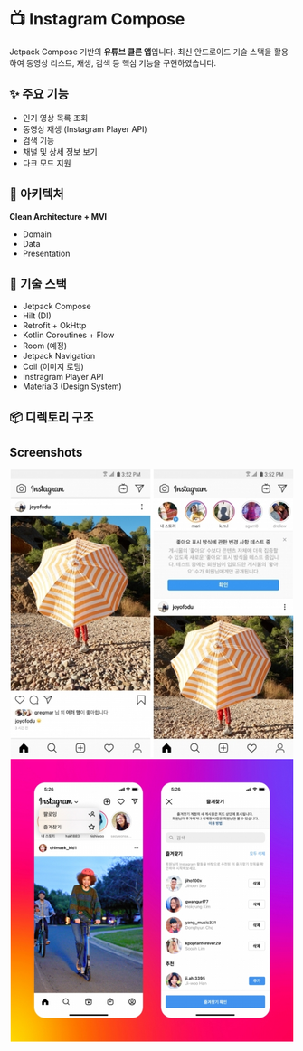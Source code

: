 # 📺 Instagram Compose

Jetpack Compose 기반의 **유튜브 클론 앱**입니다. 최신 안드로이드 기술 스택을 활용하여 동영상 리스트, 재생, 검색 등 핵심 기능을 구현하였습니다.

## ✨ 주요 기능
- 인기 영상 목록 조회
- 동영상 재생 (Instagram Player API)
- 검색 기능
- 채널 및 상세 정보 보기
- 다크 모드 지원

## 🧱 아키텍처
**Clean Architecture + MVI**
- Domain
- Data
- Presentation

## 🧰 기술 스택
- Jetpack Compose
- Hilt (DI)
- Retrofit + OkHttp
- Kotlin Coroutines + Flow
- Room (예정)
- Jetpack Navigation
- Coil (이미지 로딩)
- Instragram Player API
- Material3 (Design System)

## 📦 디렉토리 구조

## Screenshots
<p align="center">
  <img src="screenshots/1.jpg" width="500" alt="1">
  <img src="screenshots/2.jpg" width="500" alt="2">
</p>


